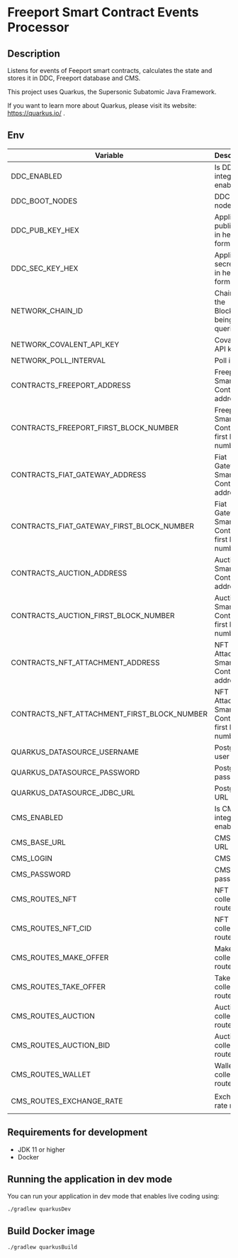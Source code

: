 # Freeport Smart Contract Events Processor

## Description

Listens for events of Feeport smart contracts, calculates the state and stores it in DDC, Freeport database and CMS.

This project uses Quarkus, the Supersonic Subatomic Java Framework.

If you want to learn more about Quarkus, please visit its website: https://quarkus.io/ .

## Env

|Variable|Description|Default value|
|---|---|---|
|DDC_ENABLED|Is DDC integration enabled|`false` for `dev` profile, `true` for `prod` profile|
|DDC_BOOT_NODES|DDC boot nodes|`http://localhost:8888`|
|DDC_PUB_KEY_HEX|Application public key in hex format|`0xcafebabe`|
|DDC_SEC_KEY_HEX|Application secret key in hex format|`0xcafebabe`|
|NETWORK_CHAIN_ID|Chain ID of the Blockchain being queried.|`80001`|
|NETWORK_COVALENT_API_KEY|Covalent API key|`some test key`|
|NETWORK_POLL_INTERVAL|Poll interval|`PT1S`|
|CONTRACTS_FREEPORT_ADDRESS|Freeport Smart Contract address|`0xd1EdBAC660307c5B6d22E678FB5e22668C70Ad96`|
|CONTRACTS_FREEPORT_FIRST_BLOCK_NUMBER|Freeport Smart Contract first block number|`20997893`|
|CONTRACTS_FIAT_GATEWAY_ADDRESS|Fiat Gateway Smart Contract address|`0x1f8eC932B6ec39A0326b74E9648A158F88B24082`|
|CONTRACTS_FIAT_GATEWAY_FIRST_BLOCK_NUMBER|Fiat Gateway Smart Contract first block number|`20998037`|
|CONTRACTS_AUCTION_ADDRESS|Auction Smart Contract address|`0xd7cd23C84F9109F57f13eF28319e8787628DD7ad`|
|CONTRACTS_AUCTION_FIRST_BLOCK_NUMBER|Auction Smart Contract first block number|`21074782`|
|CONTRACTS_NFT_ATTACHMENT_ADDRESS|NFT Attachment Smart Contract address|`0x270693f873287a39172856Ad8cfbCd79b040b287`|
|CONTRACTS_NFT_ATTACHMENT_FIRST_BLOCK_NUMBER|NFT Attachment Smart Contract first block number|`21202148`|
|QUARKUS_DATASOURCE_USERNAME|Postgres user||
|QUARKUS_DATASOURCE_PASSWORD|Postgres password||
|QUARKUS_DATASOURCE_JDBC_URL|Postgres URL||
|CMS_ENABLED|Is CMS integration enabled|`false`|
|CMS_BASE_URL|CMS base URL|`http://localhost:8888`|
|CMS_LOGIN|CMS login|`api-user`|
|CMS_PASSWORD|CMS password|`api-password`|
|CMS_ROUTES_NFT|NFT collection route|`/content-manager/collection-types/application::freeport-nft.freeport-nft`|
|CMS_ROUTES_NFT_CID|NFT CID collection route|`/content-manager/collection-types/application::freeport-nft-cid.freeport-nft-cid`|
|CMS_ROUTES_MAKE_OFFER|Make offer collection route|`/content-manager/collection-types/application::freeport-make-offer.freeport-make-offer`|
|CMS_ROUTES_TAKE_OFFER|Take offer collection route|`/content-manager/collection-types/application::freeport-take-offer.freeport-take-offer`|
|CMS_ROUTES_AUCTION|Auction collection route|`/content-manager/collection-types/application::freeport-auction.freeport-auction`|
|CMS_ROUTES_AUCTION_BID|Auction bid collection route|`/content-manager/collection-types/application::freeport-auction-bid.freeport-auction-bid`|
|CMS_ROUTES_WALLET|Wallet collection route|`/content-manager/collection-types/application::freeport-wallet.freeport-wallet`|
|CMS_ROUTES_EXCHANGE_RATE|Exchange rate route|`/content-manager/collection-types/application::freeport-exchange.freeport-exchange`|

## Requirements for development

- JDK 11 or higher
- Docker

## Running the application in dev mode

You can run your application in dev mode that enables live coding using:

```shell
./gradlew quarkusDev
```

## Build Docker image

```shell
./gradlew quarkusBuild
```
